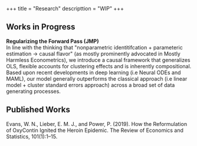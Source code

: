 +++
title = "Research"
descripttion = "WIP"
+++


## Works in Progress 

**Regularizing the Forward Pass (JMP)**\
In line with the thinking that "nonparametric identitifcation + parameteric estimation -> causal flavor" (as mostly prominently advocated in Mostly Harmless Econometrics), we introduce a causal framework that generalizes OLS, flexible accounts for clustering effects and is inherently compositional. Based upon recent developments in deep learning (i.e Neural ODEs and MAML), our model generally outperforms the classical approach (i.e linear model + cluster standard errors approach) 
across a broad set of data generating processes. 

## Published Works 

Evans, W. N., Lieber, E. M. J., and Power, P. (2019). How the Reformulation of OxyContin Ignited
the Heroin Epidemic. The Review of Economics and Statistics, 101(1):1–15.


